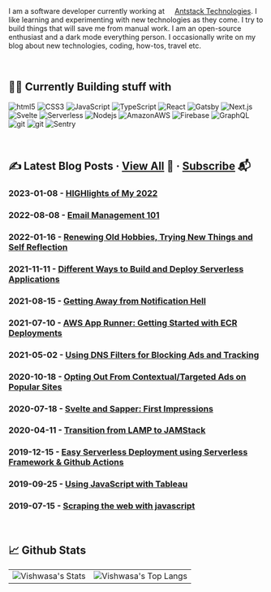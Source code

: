 I am a software developer currently working at <img height="16" width="16" src='http://www.google.com/s2/favicons?domain=https://www.antstack.io'/>[Antstack Technologies](https://antstack.com). I like learning and experimenting with new technologies as they come. I try to build things that will save me from manual work. I am an open-source enthusiast and a dark mode everything person. I occasionally write on my blog about new technologies, coding, how-tos, travel etc.

<p>&nbsp;</p>

## 👨‍💻 Currently Building stuff with 

<p>
  <img alt="html5" src="https://img.shields.io/badge/-HTML5-E34F26?style=flat-square&logo=html5&logoColor=white" />
  <img alt="CSS3" src="https://img.shields.io/badge/-CSS3-1572B6?style=flat-square&logo=CSS3&logoColor=white" />
  <img alt="JavaScript" src="https://img.shields.io/badge/-JavaScript-F7DF1E?style=flat-square&logo=JavaScript&logoColor=black" />
  <img alt="TypeScript" src="https://img.shields.io/badge/-TypeScript-007ACC?style=flat-square&logo=typescript&logoColor=white" />
  <img alt="React" src="https://img.shields.io/badge/-React-45b8d8?style=flat-square&logo=react&logoColor=white" />
   <img alt="Gatsby" src="https://img.shields.io/badge/-Gatsby-663399?style=flat-square&logo=Gatsby&logoColor=white" />
  <img alt="Next.js" src="https://img.shields.io/badge/-Next.js-000000?style=flat-square&logo=Next.js&logoColor=white" />
  <img alt="Svelte" src="https://img.shields.io/badge/-Svelte-FF3E00?style=flat-square&logo=Svelte&logoColor=white" />
  <img alt="Serverless" src="https://img.shields.io/badge/-Serverless-FD5750?style=flat-square&logo=Serverless&logoColor=white" />
  <img alt="Nodejs" src="https://img.shields.io/badge/-Nodejs-43853d?style=flat-square&logo=Node.js&logoColor=white" />
  <img alt="AmazonAWS" src="https://img.shields.io/badge/-Amazon-232F3E?style=flat-square&logo=AmazonAWS&logoColor=white" />
  <img alt="Firebase" src="https://img.shields.io/badge/-Firebase-FFCA28?style=flat-square&logo=Firebase&logoColor=black" />
  <img alt="GraphQL" src="https://img.shields.io/badge/-GraphQL-E10098?style=flat-square&logo=graphql&logoColor=white" />
    <img alt="git" src="https://img.shields.io/badge/-Docker-2496ED?style=flat-square&logo=Docker&logoColor=white" />
  <img alt="git" src="https://img.shields.io/badge/-Git-F05032?style=flat-square&logo=git&logoColor=white" />
  <img alt="Sentry" src="https://img.shields.io/badge/-Sentry-362D59?style=flat-square&logo=Sentry&logoColor=white" />
</p>

<p>&nbsp;</p>

## ✍️ Latest Blog Posts    ·    [View All](https://vishwas.tech/blog) 🚀   ·   [Subscribe](https://vishwas.tech/go/subscribe) 📬

### 2023-01-08 - [HIGHlights of My 2022](https://vishwas.tech/blog/highlights-of-my-2022)

### 2022-08-08 - [Email Management 101](https://vishwas.tech/blog/email-management)

### 2022-01-16 - [Renewing Old Hobbies, Trying New Things and Self Reflection](https://vishwas.tech/blog/hobbies-and-self-discovery)

### 2021-11-11 - [Different Ways to Build and Deploy Serverless Applications](https://www.antstack.io/blog/different-ways-to-build-and-deploy-serverless-applications/)

### 2021-08-15 - [Getting Away from Notification Hell](https://vishwas.tech/blog/notification-hell)

### 2021-07-10 - [AWS App Runner: Getting Started with ECR Deployments](https://www.antstack.io/blog/aws-apprunner-getting-started-with-ecr-deployments/)

### 2021-05-02 - [Using DNS Filters for Blocking Ads and Tracking](https://vishwas.tech/blog/using-dns-filters-for-blocking-ads-and-tracking)

### 2020-10-18 - [Opting Out From Contextual/Targeted Ads on Popular Sites](https://vishwas.tech/blog/opting-out-from-contextual-targeted-ads)

### 2020-07-18 - [Svelte and Sapper: First Impressions](https://vishwas.tech//blog/2020/07/18/svelte-sapper-first-impressions.html)

### 2020-04-11 - [Transition from LAMP to JAMStack](https://vishwas.tech//blog/2020/04/11/lamp-to-jam-stack.html)

### 2019-12-15 - [Easy Serverless Deployment using Serverless Framework & Github Actions](https://vishwas.tech/blog/2019/12/15/serverless-deployment-using-serverless-framework-github-actions.html)

### 2019-09-25 - [Using JavaScript with Tableau](https://vishwas.tech/blog/2019/09/25/using-javascript-with-tableau.html)

### 2019-07-15 - [Scraping the web with javascript](https://vishwas.tech/blog/2019/07/15/scraping-with-javascript.html)

<p>&nbsp;</p>

## 📈 Github Stats 
<p>
  <table>
    <tr> <td><img src="https://github-readme-stats.vercel.app/api?username=vishwasnavadak&count_private=true&hide_border=true&show_icons=true&hide_title=true&theme=dark" alt="Vishwasa's Stats"/>
    </td>
     <td>
<img src="https://github-readme-stats.vercel.app/api/top-langs/?username=vishwasnavadak&layout=compact&hide=php&hide_border=true&theme=dark" alt="Vishwasa's Top Langs"/>
 </td>
    </tr>
   </table>
</p>

